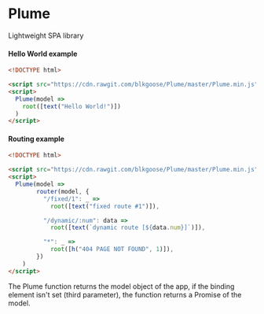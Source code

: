 # Plume
Lightweight SPA library

#### Hello World example

```html
<!DOCTYPE html>

<script src="https://cdn.rawgit.com/blkgoose/Plume/master/Plume.min.js"></script>
<script>
  Plume(model =>
    root([text("Hello World!")])
  )
</script>
```

#### Routing example
```html
<!DOCTYPE html>

<script src="https://cdn.rawgit.com/blkgoose/Plume/master/Plume.min.js"></script>
<script>
  Plume(model =>
        router(model, {
          "/fixed/1": _ =>
            root([text("fixed route #1")]),

          "/dynamic/:num": data =>
            root([text(`dynamic route [${data.num}]`)]),

          "*": _ =>
            root([h("404 PAGE NOT FOUND", 1)]),
        })
    )
</script>
```

The Plume function returns the model object of the app,
if the binding element isn't set (third parameter),
the function returns a Promise of the model.
